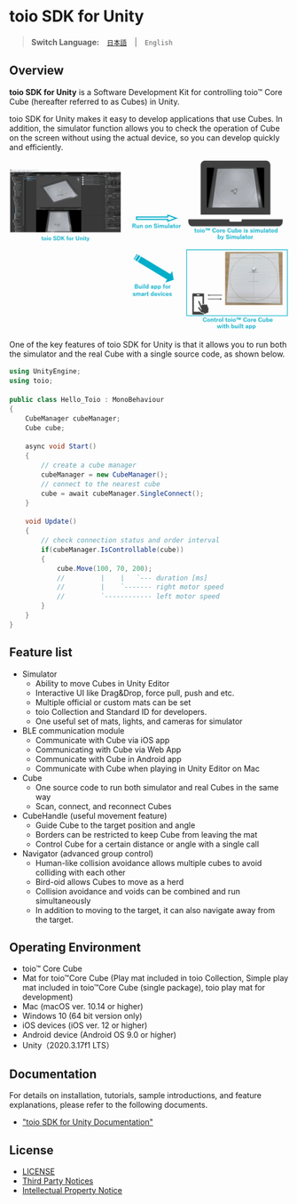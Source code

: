 # toio SDK for Unity

> **Switch Language:**　[`日本語`](README.md)　|　`English`

## Overview

**toio SDK for Unity** is a Software Development Kit for controlling toio™ Core Cube (hereafter referred to as Cubes) in Unity.

toio SDK for Unity makes it easy to develop applications that use Cubes. In addition, the simulator function allows you to check the operation of Cube on the screen without using the actual device, so you can develop quickly and efficiently.


<p align="center">
<img src="./docs_EN/res/main/overview.gif" width=720>
</p>

One of the key features of toio SDK for Unity is that it allows you to run both the simulator and the real Cube with a single source code, as shown below.

```C#
using UnityEngine;
using toio;

public class Hello_Toio : MonoBehaviour
{
    CubeManager cubeManager;
    Cube cube;

    async void Start()
    {
        // create a cube manager
        cubeManager = new CubeManager();
        // connect to the nearest cube
        cube = await cubeManager.SingleConnect();
    }

    void Update()
    {
        // check connection status and order interval
        if(cubeManager.IsControllable(cube))
        {
            cube.Move(100, 70, 200);
            //         |    |   `--- duration [ms]
            //         |    `------- right motor speed
            //         `------------ left motor speed
        }
    }
}
```


## Feature list

- Simulator
  - Ability to move Cubes in Unity Editor
  - Interactive UI like Drag&Drop, force pull, push and etc.
  - Multiple official or custom mats can be set
  - toio Collection and Standard ID for developers.
  - One useful set of mats, lights, and cameras for simulator
- BLE communication module
  - Communicate with Cube via iOS app
  - Communicating with Cube via Web App
  - Communicate with Cube in Android app
  - Communicate with Cube when playing in Unity Editor on Mac
- Cube
  - One source code to run both simulator and real Cubes in the same way
  - Scan, connect, and reconnect Cubes
- CubeHandle (useful movement feature)
  - Guide Cube to the target position and angle
  - Borders can be restricted to keep Cube from leaving the mat
  - Control Cube for a certain distance or angle with a single call
- Navigator (advanced group control)
  - Human-like collision avoidance allows multiple cubes to avoid colliding with each other
  - Bird-oid allows Cubes to move as a herd
  - Collision avoidance and voids can be combined and run simultaneously
  - In addition to moving to the target, it can also navigate away from the target.


## Operating Environment

- toio™ Core Cube
- Mat for toio™Core Cube (Play mat included in toio Collection, Simple play mat included in toio™Core Cube (single package), toio play mat for development)
- Mac (macOS ver. 10.14 or higher)
- Windows 10 (64 bit version only)
- iOS devices (iOS ver. 12 or higher)
- Android device (Android OS 9.0 or higher)
- Unity（2020.3.17f1 LTS）


## Documentation

For details on installation, tutorials, sample introductions, and feature explanations, please refer to the following documents.

- ["toio SDK for Unity Documentation"](docs_EN/README.md)

## License

- [LICENSE](LICENSE)
- [Third Party Notices](Third-Party-Notices.md)
- [Intellectual Property Notice](Trademark-Notices_EN.md)
